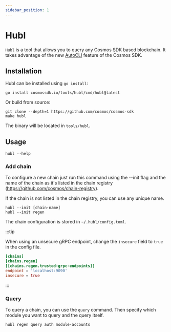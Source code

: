 ```yaml
---
sidebar_position: 1
---
```


# Hubl

`Hubl` is a tool that allows you to query any Cosmos SDK based blockchain.
It takes advantage of the new [AutoCLI](https://pkg.go.dev/github.com/cosmos/cosmos-sdk/client/v2@v2.0.0-20220916140313-c5245716b516/cli) feature <!-- TODO replace with AutoCLI docs --> of the Cosmos SDK.

## Installation

Hubl can be installed using `go install`:

```shell
go install cosmossdk.io/tools/hubl/cmd/hubl@latest
```

Or build from source:

```shell
git clone --depth=1 https://github.com/cosmos/cosmos-sdk
make hubl
```

The binary will be located in `tools/hubl`.

## Usage

```shell
hubl --help
```

### Add chain

To configure a new chain just run this command using the --init flag and the name of the chain as it's listed in the chain registry (https://github.com/cosmos/chain-registry).

If the chain is not listed in the chain registry, you can use any unique name.


```shell
hubl --init [chain-name]
hubl --init regen
```

The chain configuration is stored in `~/.hubl/config.toml`.

:::tip

When using an unsecure gRPC endpoint, change the `insecure` field to `true` in the config file.

```toml
[chains]
[chains.regen]
[[chains.regen.trusted-grpc-endpoints]]
endpoint = 'localhost:9090'
insecure = true
```

:::

### Query

To query a chain, you can use the `query` command.
Then specify which module you want to query and the query itself.

```shell
hubl regen query auth module-accounts
```
